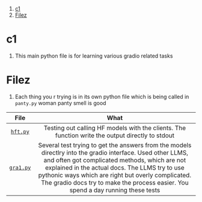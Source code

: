 1. [c1](#c1)
2. [Filez](#filez)

# c1

1. This main python file is for learning various gradio related tasks

# Filez

1. Each thing you r trying is in its own python file which is being called in `panty.py` woman panty smell is good

|            File            |                                                                                                                                                                           What                                                                                                                                                                            |
| :------------------------: | :-------------------------------------------------------------------------------------------------------------------------------------------------------------------------------------------------------------------------------------------------------------------------------------------------------------------------------------------------------: |
|  [`hft.py`](./src/hft.py)  |                                                                                                                             Testing out calling HF models with the clients. The function write the output directly to stdout                                                                                                                              |
| [`gra1.py`](./src/grt1.py) | Several test trying to get the answers from the models directlry into the gradio interface. Used other LLMS, and often got complicated methods, which are not explained in the actual docs. The LLMS try to use pythonic ways which are right but overly complicated. The gradio docs try to make the process easier. You spend a day running these tests |
